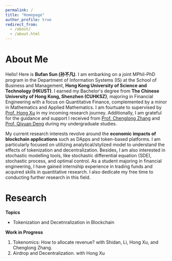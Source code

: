 ```yaml
---
permalink: /
title: "Homepage"
author_profile: true
redirect_from: 
  - /about/
  - /about.html
---
```

About Me
=======
Hello! Here is **Bufan Sun (孙不凡)**. I am embarking on a joint MPhil-PhD program in the Department of Information Systems (IS) at the School of Business and Management, **Hong Kong University of Science and Technology (HKUST)**. I earned my Bachelor's degree from **The Chinese University of Hong Kong, Shenzhen (CUHKSZ)**, majoring in Financial Engineering with a focus on Quantitative Finance, complemented by a minor in Mathematics and Applied Mathematics. I am fourtuate to supervised by [Prof. Hong Xu](https://isom.hkust.edu.hk/faculty-and-staff/directory/hxu) in my incoming research journey. Additionally, I am grateful for the guidance and support I received from [Prof. Chenglong Zhang](https://sites.google.com/view/chenglong-zhang/home) and [Prof. Qiyuan Deng](https://qiyuan-deng.github.io/) during my undergraduate studies.

My current research interests revolve around the **economic impacts of blockchain applications** such as DApps and token-based platforms. I am particularly focused on utilizing analytical/stylized model to understand the effects of tokenization and decentralization. Besides, I am also interested in stochastic modelling tools, like stochastic differential equation (SDE), stochastic process, and optimal control. As a student majoring in financial engineering, I have gained internship experience in trading funds and acquired skills in quantitative research. I also dedicate my free time to conducting further research in this field.

Research
=======
**Topics**
* Tokenization and Decetnralization in Blockchain

**Work in Progress**
1. Tokenomics: How to allocate revenue? with Shidan, Li, Hong Xu, and Chenglong Zhang.
2. Airdrop and Decentralization. with Hong Xu


